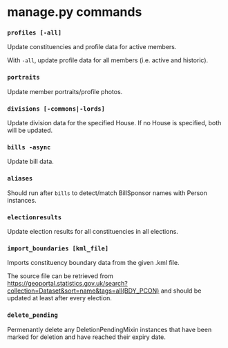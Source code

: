 # manage.py commands


### `profiles [-all]`
Update constituencies and profile data for active members.

With `-all`, update profile data for all members (i.e. active and historic).


### `portraits`
Update member portraits/profile photos.


### `divisions [-commons|-lords]`

Update division data for the specified House. If no House is specified, both will be updated.


### `bills -async`

Update bill data.


### `aliases`

Should run after `bills` to detect/match BillSponsor names with Person instances.


### `electionresults`
Update election results for all constituencies in all elections.


### `import_boundaries [kml_file]`

Imports constituency boundary data from the given .kml file.

The source file can be retrieved from https://geoportal.statistics.gov.uk/search?collection=Dataset&sort=name&tags=all(BDY_PCON)
and should be updated at least after every election.


### `delete_pending`

Permenantly delete any DeletionPendingMixin instances that have been marked for
deletion and have reached their expiry date.
